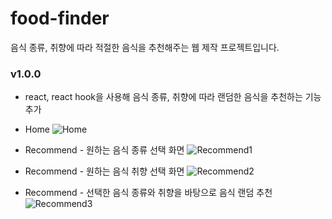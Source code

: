 # food-finder
음식 종류, 취향에 따라 적절한 음식을 추천해주는 웹 제작 프로젝트입니다.

### v1.0.0

* react, react hook을 사용해 음식 종류, 취향에 따라 랜덤한 음식을 추천하는 기능 추가
* Home
![Home](https://user-images.githubusercontent.com/70595250/156121696-bf1b5dce-4be9-408a-8248-7427701883a1.png)

* Recommend - 원하는 음식 종류 선택 화면
![Recommend1](https://user-images.githubusercontent.com/70595250/156121709-8380a9e2-a11a-4270-9aee-70f97eda79cf.png)

* Recommend - 원하는 음식 취향 선택 화면
![Recommend2](https://user-images.githubusercontent.com/70595250/156121718-f4904526-618e-4f65-828d-422cdbe60d2b.png)

* Recommend - 선택한 음식 종류와 취향을 바탕으로 음식 랜덤 추천
![Recommend3](https://user-images.githubusercontent.com/70595250/156121725-1cc9b924-6e43-4600-9e7b-186b84bed09b.png)



